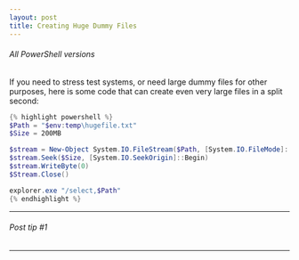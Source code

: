 ```yaml
---
layout: post
title: Creating Huge Dummy Files
---
```

###### All PowerShell versions

If you need to stress test systems, or need large dummy files for other purposes, here is some code that can create even very large files in a split second:

```powershell
{% highlight powershell %}
$Path = "$env:temp\hugefile.txt"
$Size = 200MB

$stream = New-Object System.IO.FileStream($Path, [System.IO.FileMode]::CreateNew)
$stream.Seek($Size, [System.IO.SeekOrigin]::Begin)
$stream.WriteByte(0)
$Stream.Close()

explorer.exe "/select,$Path" 
{% endhighlight %}
```


---

###### Post tip #1

---
